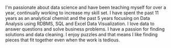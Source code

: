 I'm passionate about data science and have been teaching myself for over a year, continually working to increase my skill set. I have spent the past 11 years as an analytical chemist and the past 5 years focusing on Data Analysis using RDBMS, SQL and Excel Data Visualization. I love data to answer questions and solve business problems. I have a passion for finding solutions and data cleaning. I enjoy puzzles and that means I like finding pieces that fit together even when the work is tedious. 


